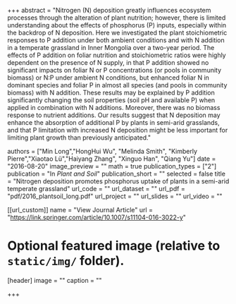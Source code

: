 +++
abstract = "Nitrogen (N) deposition greatly influences ecosystem processes through the alteration of plant nutrition; however, there is limited understanding about the effects of phosphorus (P) inputs, especially within the backdrop of N deposition. Here we investigated the plant stoichiometric responses to P addition under both ambient conditions and with N addition in a temperate grassland in Inner Mongolia over a two-year period. The effects of P addition on foliar nutrition and stoichiometric ratios were highly dependent on the presence of N supply, in that P addition showed no significant impacts on foliar N or P concentrations (or pools in community biomass) or N:P under ambient N conditions, but enhanced foliar N in dominant species and foliar P in almost all species (and pools in community biomass) with N addition. These results may be explained by P addition significantly changing the soil properties (soil pH and available P) when applied in combination with N additions. Moreover, there was no biomass response to nutrient additions. Our results suggest that N deposition may enhance the absorption of additional P by plants in semi-arid grasslands, and that P limitation with increased N deposition might be less important for limiting plant growth than previously anticipated."

authors = ["Min Long","HongHui Wu", "Melinda Smith", "Kimberly Pierre","Xiaotao Lü","Haiyang Zhang", "Xinguo Han", "Qiang Yu"]
date = "2016-08-20"
image_preview = ""
math = true
publication_types = ["2"]
publication = "In *Plant and Soil*"
publication_short = ""
selected = false
title = "Nitrogen deposition promotes phosphorus uptake of plants in a semi-arid temperate grassland"
url_code = ""
url_dataset = ""
url_pdf = "pdf/2016_plantsoil_long.pdf"
url_project = ""
url_slides = ""
url_video = ""

[[url_custom]]
name = "View Journal Article"
url = "https://link.springer.com/article/10.1007/s11104-016-3022-y"

# Optional featured image (relative to `static/img/` folder).
[header]
image = ""
caption = ""

+++

